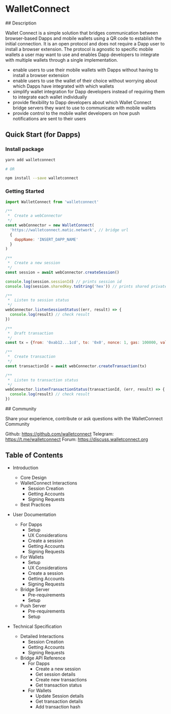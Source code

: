 # WalletConnect

## Description

Wallet Connect is a simple solution that bridges communication between browser-based Dapps and mobile wallets using a QR code to establish the initial connection. It is an open protocol and does not require a Dapp user to install a browser extension. The protocol is agnostic to specific mobile wallets a user may want to use and enables Dapp developers to integrate with multiple wallets through a single implementation.

- enable users to use their mobile wallets with Dapps without having to install a browser extension
- enable users to use the wallet of their choice without worrying about which Dapps have integrated with which wallets
- simplify wallet integration for Dapp developers instead of requiring them to integrate each wallet individually
- provide flexibility to Dapp developers about which Wallet Connect bridge servers they want to use to communicate with mobile wallets
- provide control to the mobile wallet developers on how push notifications are sent to their users

## Quick Start (for Dapps)

### Install package

```bash
yarn add walletconnect

# OR

npm install --save walletconnect
```

### Getting Started

```js
import WalletConnect from 'walletconnect'

/**
 *  Create a webConnector
 */
const webConnector = new WalletConnect(
  'https://walletconnect.matic.network', // bridge url
  {
    dappName: 'INSERT_DAPP_NAME'
  }
)

/**
 *  Create a new session
 */
const session = await webConnector.createSession()

console.log(session.sessionId) // prints session id
console.log(session.sharedKey.toString('hex')) // prints shared private key

/**
 *  Listen to session status
 */
webConnector.listenSessionStatus((err, result) => {
  console.log(result) // check result
})

/**
 *  Draft transaction
 */
const tx = {from: '0xab12...1cd', to: '0x0', nonce: 1, gas: 100000, value: 0, data: '0x0'}

/**
 *  Create transaction
 */
const transactionId = await webConnector.createTransaction(tx)

/**
 *  Listen to transaction status
 */
webConnector.listenTransactionStatus(transactionId, (err, result) => {
  console.log(result) // check result
})
```

## Community

Share your experience, contribute or ask questions with the WalletConnect Community

Github: https://github.com/walletconnect
Telegram: https://t.me/walletconnect
Forum: https://discuss.walletconnect.org

## Table of Contents

- Introduction

  - Core Design
  - WalletConnect Interactions
    - Session Creation
    - Getting Accounts
    - Signing Requests
  - Best Practices

- User Documentation

  - For Dapps
    - Setup
    - UX Considerations
    - Create a session
    - Getting Accounts
    - Signing Requests
  - For Wallets
    - Setup
    - UX Considerations
    - Create a session
    - Getting Accounts
    - Signing Requests
  - Bridge Server
    - Pre-requirements
    - Setup
  - Push Server
    - Pre-requirements
    - Setup

- Technical Specification
  - Detailed Interactions
    - Session Creation
    - Getting Accounts
    - Signing Requests
  - Bridge API Reference
    - For Dapps
      - Create a new session
      - Get session details
      - Create new transactions
      - Get transaction status
    - For Wallets
      - Update Session details
      - Get transaction details
      - Add transaction hash
